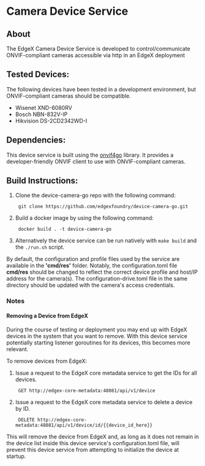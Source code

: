 # Camera Device Service

## About
The EdgeX Camera Device Service is developed to control/communicate ONVIF-compliant cameras accessible via http in an EdgeX deployment

## Tested Devices:
The following devices have been tested in a development environment, but ONVIF-compliant cameras
should be compatible.

* Wisenet XND-6080RV
* Bosch NBN-832V-IP
* Hikvision DS-2CD2342WD-I


## Dependencies:

This device service is built using the [onvif4go](https://github.com/faceterteam/onvif4go) library.
It provides a developer-friendly ONVIF client to use with ONVIF-compliant cameras.


## Build Instructions:

1. Clone the device-camera-go repo with the following command:

        git clone https://github.com/edgexfoundry/device-camera-go.git

2. Build a docker image by using the following command:  

        docker build . -t device-camera-go

3. Alternatively the device service can be run natively with `make build` and the `./run.sh` script.

By default, the configuration and profile files used by the service are available in the __'cmd/res'__ folder.  Notably,
the configuration.toml file __cmd/res__ should be changed to reflect the correct device profile and
host/IP address for the camera(s).  The configuration-drive.toml file in the same directory should
be updated with the camera's access credentials.

### Notes

#### Removing a Device from EdgeX

During the course of testing or deployment you may end up with EdgeX devices in the system that
you want to remove.  With this device service potentially starting listener goroutines for its
devices, this becomes more relevant.

To remove devices from EdgeX:

1. Issue a request to the EdgeX core metadata service to get the IDs for all devices.

        GET http://edgex-core-metadata:48081/api/v1/device

2. Issue a request to the EdgeX core metadata service to delete a device by ID.

        DELETE http://edgex-core-metadata:48081/api/v1/device/id/{{device_id_here}}

This will remove the device from EdgeX and, as long as it does not remain in the device list
inside this device service's configuration.toml file, will prevent this device service
from attempting to initialize the device at startup. 